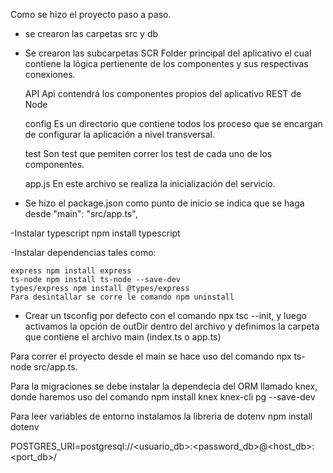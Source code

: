 Como se hizo el proyecto paso a paso.


- se crearon las carpetas src y db
- Se crearon las subcarpetas
    SCR
    Folder principal del aplicativo el cual contiene la lógica pertienente de los componentes y sus respectivas conexiones.

    API
    Api contendrá los componentes propios del aplicativo REST de Node 

    config
    Es un directorio que contiene todos los proceso que se encargan de configurar la aplicación a nivel transversal.  

    test
    Son test que pemiten correr los test de cada uno de los componentes.

    app.js
    En este archivo se realiza la inicialización del servicio.

- Se hizo el package.json como punto de inicio se indica que se haga desde "main": "src/app.ts",

-Instalar typescript npm install typescript

-Instalar dependencias tales como:

    express npm install express
    ts-node npm install ts-node --save-dev
    types/express npm install @types/express
    Para desintallar se corre le comando npm uninstall

- Crear un tsconfig por defecto con el comando npx tsc --init, y luego activamos la opción de outDir dentro del archivo y definimos la carpeta que contiene el archivo main (index.ts o app.ts)

Para correr el proyecto desde el main se hace uso del comando npx ts-node src/app.ts.

Para la migraciones se debe instalar la dependecia del ORM llamado knex, donde haremos uso del comando npm install knex knex-cli pg --save-dev

Para leer variables de entorno instalamos la libreria de dotenv npm install dotenv

POSTGRES_URI=postgresql://<usuario_db>:<password_db>@<host_db>:<port_db>/